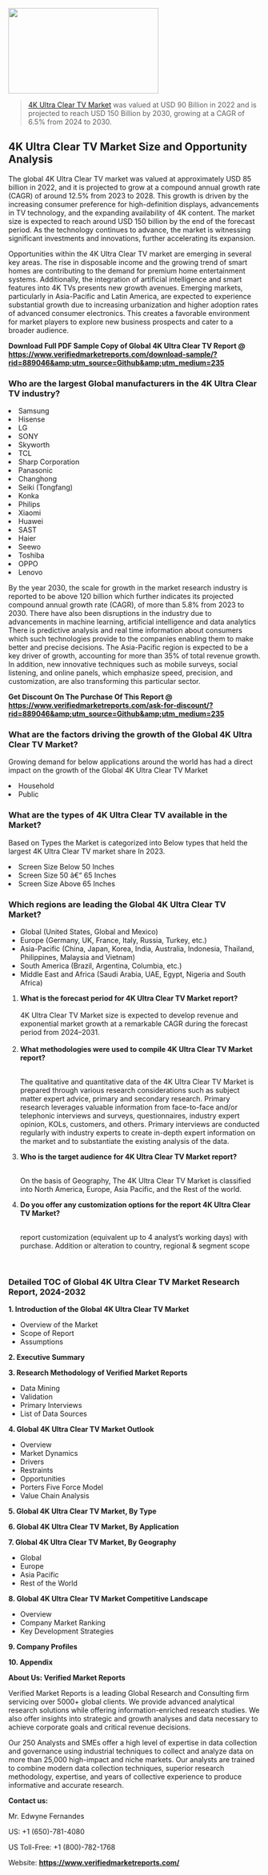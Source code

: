 <img src="https://ffe5etoiles.com/wp-content/uploads/2024/12/MST1-300x171.png" alt="" width="300" height="171" class="alignnone size-medium wp-image-20088" /><blockquote><p><p><a href="https://www.verifiedmarketreports.com/download-sample/?rid=889046&utm_source=Github&utm_medium=235" target="_blank">4K Ultra Clear TV Market</a> was valued at USD 90 Billion in 2022 and is projected to reach USD 150 Billion by 2030, growing at a CAGR of 6.5% from 2024 to 2030.</p></blockquote><p><h2>4K Ultra Clear TV Market Size and Opportunity Analysis</h2> <p>The global 4K Ultra Clear TV market was valued at approximately USD 85 billion in 2022, and it is projected to grow at a compound annual growth rate (CAGR) of around 12.5% from 2023 to 2028. This growth is driven by the increasing consumer preference for high-definition displays, advancements in TV technology, and the expanding availability of 4K content. The market size is expected to reach around USD 150 billion by the end of the forecast period. As the technology continues to advance, the market is witnessing significant investments and innovations, further accelerating its expansion.</p> <p>Opportunities within the 4K Ultra Clear TV market are emerging in several key areas. The rise in disposable income and the growing trend of smart homes are contributing to the demand for premium home entertainment systems. Additionally, the integration of artificial intelligence and smart features into 4K TVs presents new growth avenues. Emerging markets, particularly in Asia-Pacific and Latin America, are expected to experience substantial growth due to increasing urbanization and higher adoption rates of advanced consumer electronics. This creates a favorable environment for market players to explore new business prospects and cater to a broader audience.</p> </p><p class=""><strong>Download Full PDF Sample Copy of Global 4K Ultra Clear TV Report @ <a href="https://www.verifiedmarketreports.com/download-sample/?rid=889046&amp;utm_source=Github&amp;utm_medium=235" target="_blank">https://www.verifiedmarketreports.com/download-sample/?rid=889046&amp;utm_source=Github&amp;utm_medium=235</a></strong></p><h3 id="" class="">Who are the largest Global manufacturers in the 4K Ultra Clear TV industry?</h3><p><li>Samsung</li><li> Hisense</li><li> LG</li><li> SONY</li><li> Skyworth</li><li> TCL</li><li> Sharp Corporation</li><li> Panasonic</li><li> Changhong</li><li> Seiki (Tongfang)</li><li> Konka</li><li> Philips</li><li> Xiaomi</li><li> Huawei</li><li> SAST</li><li> Haier</li><li> Seewo</li><li> Toshiba</li><li> OPPO</li><li> Lenovo</li></p><div class=""><div class="" dir="" data-message-author-role="" data-message-id="" data-message-model-slug=""><div class=""><div class=""><div class=""><div class="" dir="" data-message-author-role="" data-message-id="" data-message-model-slug=""><div class=""><div class=""><p>By the year 2030, the scale for growth in the market research industry is reported to be above 120 billion which further indicates its projected compound annual growth rate (CAGR), of more than 5.8% from 2023 to 2030. There have also been disruptions in the industry due to advancements in machine learning, artificial intelligence and data analytics There is predictive analysis and real time information about consumers which such technologies provide to the companies enabling them to make better and precise decisions. The Asia-Pacific region is expected to be a key driver of growth, accounting for more than 35% of total revenue growth. In addition, new innovative techniques such as mobile surveys, social listening, and online panels, which emphasize speed, precision, and customization, are also transforming this particular sector.</p><p><strong>Get Discount On The Purchase Of This Report @&nbsp; <a href="https://www.verifiedmarketreports.com/ask-for-discount/?rid=889046&amp;utm_source=Github&amp;utm_medium=235" target="_blank">https://www.verifiedmarketreports.com/ask-for-discount/?rid=889046&amp;utm_source=Github&amp;utm_medium=235</a></strong></p></div></div></div></div></div></div></div></div><h3 id="" class="">What are the factors driving the growth of the Global 4K Ultra Clear TV Market?</h3><p id="" class="">Growing demand for below applications around the world has had a direct impact on the growth of the Global 4K Ultra Clear TV Market</p><p id="" class=""><li>Household</li><li> Public</li></p><h3 id="" class="">What are the types of 4K Ultra Clear TV available in the Market?</h3><p id="" class="">Based on Types the Market is categorized into Below types that held the largest 4K Ultra Clear TV market share In 2023.</p><p id="" class=""><li>Screen Size Below 50 Inches</li><li> Screen Size 50 â€“ 65 Inches</li><li> Screen Size Above 65 Inches</li></p><h3 id="" class="">Which regions are leading the Global 4K Ultra Clear TV Market?</h3><ul><li>Global (United States, Global and Mexico)</li><li>Europe (Germany, UK, France, Italy, Russia, Turkey, etc.)</li><li>Asia-Pacific (China, Japan, Korea, India, Australia, Indonesia, Thailand, Philippines, Malaysia and Vietnam)</li><li>South America (Brazil, Argentina, Columbia, etc.)</li><li>Middle East and Africa (Saudi Arabia, UAE, Egypt, Nigeria and South Africa)</li></ul><p><ol><li><strong>What is the forecast period for 4K Ultra Clear TV Market report?<br /></strong><br /><span data-sheets-root="1" data-sheets-value="{&quot;1&quot;:2,&quot;2&quot;:&quot;XXXX size is expected to develop revenue and exponential market growth at a remarkable CAGR during the forecast period from 2024&ndash;2030.&quot;}" data-sheets-userformat="{&quot;2&quot;:12674,&quot;4&quot;:{&quot;1&quot;:2,&quot;2&quot;:16776960},&quot;10&quot;:2,&quot;11&quot;:0,&quot;15&quot;:&quot;Arial&quot;,&quot;16&quot;:12}">4K Ultra Clear TV Market size is expected to develop revenue and exponential market growth at a remarkable CAGR during the forecast period from 2024&ndash;2031.</span><br /><br /></li><li><strong>What methodologies were used to compile 4K Ultra Clear TV Market report?<br /><br /></strong><p>The qualitative and quantitative data of the&nbsp;4K Ultra Clear TV Market is prepared through various research considerations such as subject matter expert advice, primary and secondary research. Primary research leverages valuable information from face-to-face and/or telephonic interviews and surveys, questionnaires, industry expert opinion, KOLs, customers, and others. Primary interviews are conducted regularly with industry experts to create in-depth expert information on the market and to substantiate the existing analysis of the data.&nbsp;</p></li><li><strong>Who is the target audience for 4K Ultra Clear TV Market report?<br /><br /></strong><p>On the basis of Geography, The&nbsp;4K Ultra Clear TV Market is classified into North America, Europe, Asia Pacific, and the Rest of the world.</p></li><li><strong>Do you offer any customization options for the report 4K Ultra Clear TV Market?<br /><br /></strong><p>report customization (equivalent up to 4 analyst&rsquo;s working days) with purchase. Addition or alteration to country, regional &amp; segment scope</p><p>&nbsp;</p></li></ol></p><h3 id="" class="">Detailed TOC of Global 4K Ultra Clear TV Market Research Report, 2024-2032</h3><p id="" class=""><strong>1. Introduction of the Global 4K Ultra Clear TV Market</strong></p><ul><li>Overview of the Market</li><li>Scope of Report</li><li>Assumptions</li></ul><p id="" class=""><strong>2. Executive Summary</strong></p><p id="" class=""><strong>3. Research Methodology of&nbsp;Verified Market Reports</strong></p><ul><li>Data Mining</li><li>Validation</li><li>Primary Interviews</li><li>List of Data Sources</li></ul><p id="" class=""><strong>4. Global 4K Ultra Clear TV Market Outlook</strong></p><ul><li>Overview</li><li>Market Dynamics</li><li>Drivers</li><li>Restraints</li><li>Opportunities</li><li>Porters Five Force Model</li><li>Value Chain Analysis</li></ul><p id="" class=""><strong>5. Global 4K Ultra Clear TV Market, By&nbsp;Type</strong></p><p id="" class=""><strong>6. Global 4K Ultra Clear TV Market, By Application</strong></p><p id="" class=""><strong>7. Global 4K Ultra Clear TV Market, By Geography</strong></p><ul><li>Global</li><li>Europe</li><li>Asia Pacific</li><li>Rest of the World</li></ul><p id="" class=""><strong>8. Global 4K Ultra Clear TV Market Competitive Landscape</strong></p><ul><li>Overview</li><li>Company Market Ranking</li><li>Key Development Strategies</li></ul><p id="" class=""><strong>9. Company Profiles</strong></p><p id="" class=""><strong>10. Appendix</strong></p><p id="" class=""><strong>About Us: Verified Market Reports</strong></p><p id="" class="">Verified Market Reports is a leading Global Research and Consulting firm servicing over 5000+ global clients. We provide advanced analytical research solutions while offering information-enriched research studies. We also offer insights into strategic and growth analyses and data necessary to achieve corporate goals and critical revenue decisions.</p><p id="" class="">Our 250 Analysts and SMEs offer a high level of expertise in data collection and governance using industrial techniques to collect and analyze data on more than 25,000 high-impact and niche markets. Our analysts are trained to combine modern data collection techniques, superior research methodology, expertise, and years of collective experience to produce informative and accurate research.</p><p id="" class=""><strong>Contact us:</strong></p><p id="" class="">Mr. Edwyne Fernandes</p><p id="" class="">US: +1 (650)-781-4080</p><p id="" class="">US Toll-Free: +1 (800)-782-1768</p><p id="" class="">Website: <a target="" data-test-app-aware-link=""><strong>https://www.verifiedmarketreports.com/</strong></a></p>
